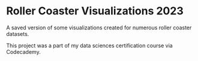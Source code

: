# Roller Coaster Visualizations 2023
 A saved version of some visualizations created for numerous roller coaster datasets.

 This project was a part of my data sciences certification course via Codecademy.
